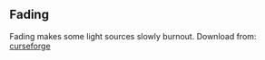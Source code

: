 ## Fading
Fading makes some light sources slowly burnout.
Download from: [curseforge](https://www.curseforge.com/minecraft/mc-mods/fading)